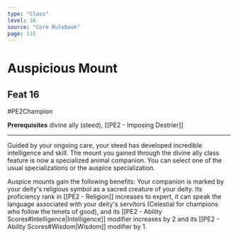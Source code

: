 ```yaml
---
type: "Class"
level: 16
source: "Core Rulebook"
page: 115
---
```

# Auspicious Mount
## Feat 16
#PE2Champion

**Prerequisites** divine ally (steed), [[PE2 - Imposing Destrier]]

---
Guided by your ongoing care, your steed has developed incredible intelligence and skill. The mount you gained through the divine ally class feature is now a specialized animal companion. You can select one of the usual specializations or the auspice specialization.

Auspice mounts gain the following benefits: Your companion is marked by your deity's religious symbol as a sacred creature of your deity. Its proficiency rank in [[PE2 - Religion]] increases to expert, it can speak the language associated with your deity's servitors (Celestial for champions who follow the tenets of good), and its [[PE2 - Ability Scores#Intelligence|Intelligence]] modifier increases by 2 and its [[PE2 - Ability Scores#Wisdom|Wisdom]] modifier by 1.